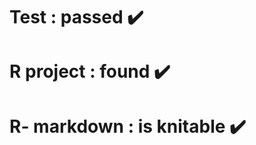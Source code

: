 # Test : passed :heavy_check_mark: 
# R project : found :heavy_check_mark:
# R- markdown : is knitable :heavy_check_mark:
